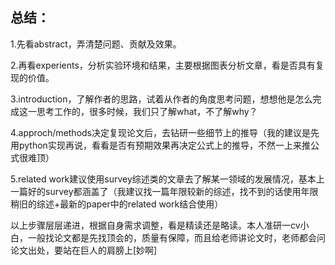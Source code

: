 ## 总结：

1.先看abstract，弄清楚问题、贡献及效果。

2.再看experients，分析实验环境和结果，主要根据图表分析文章，看是否具有复现的价值。

3.introduction，了解作者的思路，试着从作者的角度思考问题，想想他是怎么完成这一思考工作的，很多时候，我们只了解what，不了解why？

4.approch/methods决定复现论文后，去钻研一些细节上的推导（我的建议是先用python实现再说，看看是否有预期效果再决定公式上的推导，不然一上来推公式很难顶）

5.related work建议使用survey综述类的文章去了解某一领域的发展情况，基本上一篇好的survey都涵盖了（我建议找一篇年限较新的综述，找不到的话使用年限稍旧的综述+最新的paper中的related work结合使用）

以上步骤层层递进，根据自身需求调整，看是精读还是略读。本人准研一cv小白，一般找论文都是先找顶会的，质量有保障，而且给老师讲论文时，老师都会问论文出处，要站在巨人的肩膀上[妙啊]
